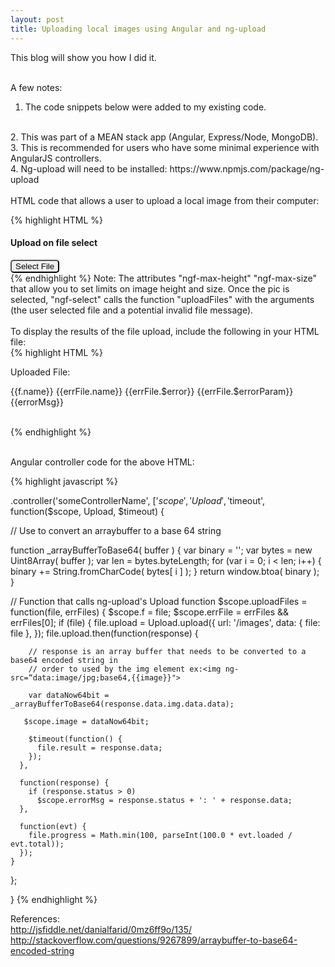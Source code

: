 ```yaml
---
layout: post
title: Uploading local images using Angular and ng-upload
---
```


This blog will show you how I did it.  
<br>

A few notes:
<br>
1. The code snippets below were added to my existing code.
<br>
2. This was part of a MEAN stack app (Angular, Express/Node, MongoDB).
<br>
3. This is recommended for users who have some minimal experience with AngularJS controllers.
<br>
4. Ng-upload will need to be installed: https://www.npmjs.com/package/ng-upload
<br>
<br>
HTML code that allows a user to upload a local image from their computer:  

{% highlight HTML %}


  <h4>Upload on file select</h4>
  <div>          
     <button type="file" ngf-select="uploadFiles($file, $invalidFiles)"
        accept="image/*" style="color:black; border-radius: 5px;" ngf-max-height="10000" ngf-max-size="20MB">
        Select File
    </button>
  </div>
{% endhighlight %}
Note: The attributes "ngf-max-height" "ngf-max-size" that allow you to set limits on image height and size. Once the pic is selected, "ngf-select" calls the function "uploadFiles" with the arguments (the user selected file and a potential invalid file message).

<br>
<br>
To display the results of the file upload, include the following in your HTML file:
<br>
{% highlight HTML %}

 Uploaded File:
  <div style="font:smaller">{{f.name}} {{errFile.name}} {{errFile.$error}} {{errFile.$errorParam}}
    <span class="progress" ng-show="f.progress >= 0">
      <div style="width:{{f.progress}}%"
      ng-bind="f.progress + '%'"></div>
    </span>
  </div>
  {{errorMsg}}<br><br>

  <!-- Display the the image returned from the server -->
  <img ng-src="data:image/jpg;base64,{{image}}">
  <br>

{% endhighlight %}

<br>
Angular controller code for the above HTML:


{% highlight javascript %}


.controller('someControllerName', ['$scope', 'Upload', '$timeout', function($scope, Upload, $timeout) {

// Use to convert an arraybuffer to a base 64 string 

function _arrayBufferToBase64( buffer ) {
    var binary = '';
    var bytes = new Uint8Array( buffer );
    var len = bytes.byteLength;
    for (var i = 0; i < len; i++) {
        binary += String.fromCharCode( bytes[ i ] );
    }
  return window.btoa( binary );
}

// Function that calls ng-upload's Upload function
$scope.uploadFiles = function(file, errFiles) {
  $scope.f = file;
  $scope.errFile = errFiles && errFiles[0];
   if (file) {
      file.upload = Upload.upload({
        url: '/images',
        data: { file: file },
      });
     file.upload.then(function(response) {
  
        // response is an array buffer that needs to be converted to a base64 encoded string in
        // order to used by the img element ex:<img ng-src=“data:image/jpg;base64,{{image}}">

        var dataNow64bit = _arrayBufferToBase64(response.data.img.data.data);

       $scope.image = dataNow64bit;

        $timeout(function() {
          file.result = response.data;
        });
      },
  
      function(response) {
        if (response.status > 0)
          $scope.errorMsg = response.status + ': ' + response.data;
      },
  
      function(evt) {
        file.progress = Math.min(100, parseInt(100.0 * evt.loaded / evt.total));
      });
    }
  };

}
{% endhighlight %}
   

References: 
<br>
http://jsfiddle.net/danialfarid/0mz6ff9o/135/
<br>
http://stackoverflow.com/questions/9267899/arraybuffer-to-base64-encoded-string
